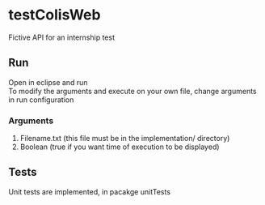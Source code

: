 # testColisWeb
Fictive API for an internship test

## Run 
Open in eclipse and run<br/>
To modify the arguments and execute on your own file, change arguments in run configuration
### Arguments
1. Filename.txt (this file must be in the implementation/ directory)
2. Boolean (true if you want time of execution to be displayed)

## Tests
Unit tests are implemented, in pacakge unitTests